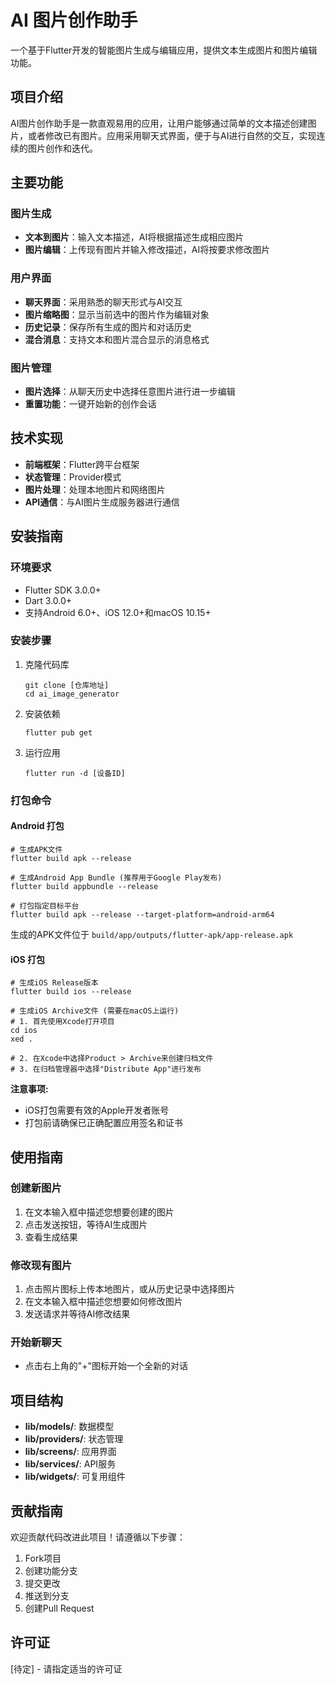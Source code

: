# AI 图片创作助手

一个基于Flutter开发的智能图片生成与编辑应用，提供文本生成图片和图片编辑功能。

## 项目介绍

AI图片创作助手是一款直观易用的应用，让用户能够通过简单的文本描述创建图片，或者修改已有图片。应用采用聊天式界面，便于与AI进行自然的交互，实现连续的图片创作和迭代。

## 主要功能

### 图片生成
- **文本到图片**：输入文本描述，AI将根据描述生成相应图片
- **图片编辑**：上传现有图片并输入修改描述，AI将按要求修改图片

### 用户界面
- **聊天界面**：采用熟悉的聊天形式与AI交互
- **图片缩略图**：显示当前选中的图片作为编辑对象
- **历史记录**：保存所有生成的图片和对话历史
- **混合消息**：支持文本和图片混合显示的消息格式

### 图片管理
- **图片选择**：从聊天历史中选择任意图片进行进一步编辑
- **重置功能**：一键开始新的创作会话

## 技术实现

- **前端框架**：Flutter跨平台框架
- **状态管理**：Provider模式
- **图片处理**：处理本地图片和网络图片
- **API通信**：与AI图片生成服务器进行通信

## 安装指南

### 环境要求
- Flutter SDK 3.0.0+
- Dart 3.0.0+
- 支持Android 6.0+、iOS 12.0+和macOS 10.15+

### 安装步骤
1. 克隆代码库
   ```
   git clone [仓库地址]
   cd ai_image_generator
   ```

2. 安装依赖
   ```
   flutter pub get
   ```

3. 运行应用
   ```
   flutter run -d [设备ID]
   ```

### 打包命令

#### Android 打包
```
# 生成APK文件
flutter build apk --release

# 生成Android App Bundle (推荐用于Google Play发布)
flutter build appbundle --release

# 打包指定目标平台
flutter build apk --release --target-platform=android-arm64
```

生成的APK文件位于 `build/app/outputs/flutter-apk/app-release.apk`

#### iOS 打包
```
# 生成iOS Release版本
flutter build ios --release

# 生成iOS Archive文件 (需要在macOS上运行)
# 1. 首先使用Xcode打开项目
cd ios
xed .

# 2. 在Xcode中选择Product > Archive来创建归档文件
# 3. 在归档管理器中选择"Distribute App"进行发布
```

**注意事项:**
- iOS打包需要有效的Apple开发者账号
- 打包前请确保已正确配置应用签名和证书

## 使用指南

### 创建新图片
1. 在文本输入框中描述您想要创建的图片
2. 点击发送按钮，等待AI生成图片
3. 查看生成结果

### 修改现有图片
1. 点击照片图标上传本地图片，或从历史记录中选择图片
2. 在文本输入框中描述您想要如何修改图片
3. 发送请求并等待AI修改结果

### 开始新聊天
- 点击右上角的"+"图标开始一个全新的对话

## 项目结构

- **lib/models/**: 数据模型
- **lib/providers/**: 状态管理
- **lib/screens/**: 应用界面
- **lib/services/**: API服务
- **lib/widgets/**: 可复用组件

## 贡献指南

欢迎贡献代码改进此项目！请遵循以下步骤：
1. Fork项目
2. 创建功能分支
3. 提交更改
4. 推送到分支
5. 创建Pull Request

## 许可证

[待定] - 请指定适当的许可证
